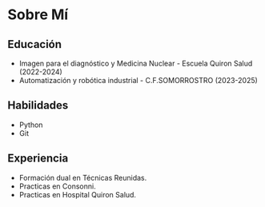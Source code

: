 # Sobre Mí

## Educación 
- Imagen para el diagnóstico y Medicina Nuclear - Escuela Quiron Salud (2022-2024)
- Automatización y robótica industrial - C.F.SOMORROSTRO (2023-2025)

## Habilidades
- Python
- Git

## Experiencia
- Formación dual en Técnicas Reunidas.
- Practicas en Consonni.
- Practicas en Hospital Quiron Salud.
